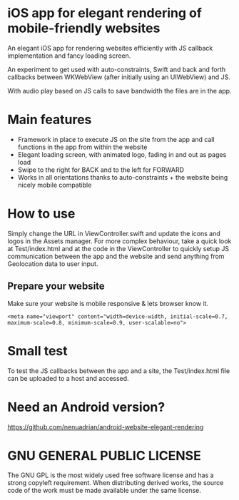 # iOS app for elegant rendering of mobile-friendly websites
An elegant iOS app for rendering websites efficiently with JS callback implementation and fancy loading screen.

An experiment to get used with auto-constraints, Swift and back and forth callbacks between WKWebView (after initially using an UIWebView) and JS.

With audio play based on JS calls to save bandwidth the files are in the app.


# Main features
  * Framework in place to execute JS on the site from the app and call functions in the app from within the website
  * Elegant loading screen, with animated logo, fading in and out as pages load
  * Swipe to the right for BACK and to the left for FORWARD
  * Works in all orientations thanks to auto-constraints + the website being nicely mobile compatible

# How to use
Simply change the URL in ViewController.swift and update the icons and logos in the Assets manager. For more complex behaviour, take a quick look at Test/index.html and at the code in the ViewController to quickly setup JS communication between the app and the website and send anything from Geolocation data to user input.

## Prepare your website
Make sure your website is mobile responsive & lets browser know it.

```
<meta name="viewport" content="width=device-width, initial-scale=0.7, maximum-scale=0.8, minimum-scale=0.9, user-scalable=no">
```

# Small test
  To test the JS callbacks between the app and a site, the Test/index.html file can be uploaded to a host and accessed.

# Need an Android version?
https://github.com/nenuadrian/android-website-elegant-rendering

# GNU GENERAL PUBLIC LICENSE
The GNU GPL is the most widely used free software license and has a strong copyleft requirement. When distributing derived works, the source code of the work must be made available under the same license.

